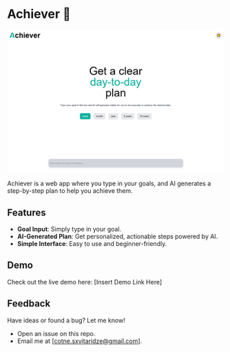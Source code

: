# Achiever 🚀

![Achiever Demo](public/achiever-demo.png)

Achiever is a web app where you type in your goals, and AI generates a step-by-step plan to help you achieve them.

## Features

- **Goal Input**: Simply type in your goal.
- **AI-Generated Plan**: Get personalized, actionable steps powered by AI.
- **Simple Interface**: Easy to use and beginner-friendly.

## Demo

Check out the live demo here: [Insert Demo Link Here]

##  Feedback
Have ideas or found a bug? Let me know!

- Open an issue on this repo.
- Email me at [cotne.sxvitaridze@gmail.com].
